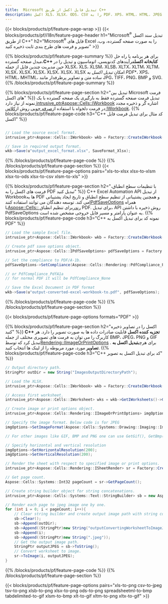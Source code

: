 ```yaml
---
title:  Microsoft تبدیل فایل اکسل از طریق C++
description: اکسل XLS، XLSX، ODS، CSV را به PDF، XPS، HTML، HTML، JPEG، JPEG، JPEG، ODS و سایر فرمت های کد 438 و سایر فرمت های PDF تبدیل کنید.
---
```

{{< blocks/products/pf/feature-page-wrap >}}
{{< blocks/products/pf/i18n/feature-page-header h1="Microsoft<sup>&reg;</sup> تبدیل سند اکسل از طریق C++" h2="Microsoft<sup>&reg;</sup> فایل های Excel را به صورت صفحه گسترده، وب، تصویر و فرمت های طرح بندی ثابت ذخیره کنید" >}}

{{% blocks/products/pf/feature-page-summary %}}
 برای هر برنامه یا راه حل مبدل صفحه گسترده،**C++ کتابخانه اکسل**فرآیندهای کدنویسی، اتوماسیون و تبدیل را در حین مدیریت چندین فایل از جمله XLSX، XLS، XLSM، XLSB، XLTX، XLTM، XLTM، XLSX، XLSX، XLSX، XLSX، XLSX، XLSX امکان *تبدیل اکسل به PDF**، XPS، HTML، MHTML، ساده متن و تصاویر پرطرفدار مانند JPG، TIFF، PNG، BMP و SVG.
{{% /blocks/products/pf/feature-page-summary %}}

{{% blocks/products/pf/feature-page-section h2="تبدیل بین Microsoft فرمت های اکسل" %}}
 تبدیل فرمت صفحه گسترده فقط به بارگیری یک صفحه گسترده با یک نمونه از نیاز دارد[ intrusive_ptr<Aspose::Cells::IWorkbook>](https://reference.aspose.com/cells/cpp/class/aspose.cells.i_workbook) اشاره گر و ذخیره مجدد در فرمت دلخواه با استفاده از[صرفه جویی](https://reference.aspose.com/cells/cpp/class/aspose.cells.i_workbook#a9460f52a2dec8f4bf623a4905167d997) روش از[کلاس IWorkbook](https://reference.aspose.com/cells/cpp/class/aspose.cells.i_workbook).
{{% blocks/products/pf/feature-page-code h3="C++ کد مثال برای تبدیل فرمت فایل اکسل" %}}

```cs

// Load the source excel format.
intrusive_ptr<Aspose::Cells::IWorkbook> wkb = Factory::CreateIWorkbook(u"src_excel_file.xls");

// Save in required output format.
wkb->Save(u"output_excel_format.xlsx", SaveFormat_Xlsx);

```
{{% /blocks/products/pf/feature-page-code %}}
{{% /blocks/products/pf/feature-page-section %}}
{{< blocks/products/pf/feature-page-options pairs="xls-to-xlsx xlsx-to-xlsm xlsx-to-ods xlsx-to-csv xlsm-to-xls" >}}


{{% blocks/products/pf/feature-page-section h2="با تنظیمات سطح انطباق، فرمت های اکسل را به PDF تبدیل کنید" %}}
 C++ Excel Automation API از تبدیل Workbookها به PDF و همچنین پشتیبانی از تنظیم سطح انطباق و تاریخ ایجاد پشتیبانی می کند. توسعه دهندگان می توانند استفاده کنند[IPdfSaveOptions](https://reference.aspose.com/cells/cpp/class/aspose.cells.i_pdf_save_options) همراه با[Aspose::Cells:: رندر](https://reference.aspose.com/cells/cpp/namespace/aspose.cells.rendering)برای تنظیم انطباق PDF. برای تبدیل، API روش ذخیره با داشتن PdfSaveOptions به عنوان پارامتر و مسیر فایل خروجی مشخص شده است.
{{% blocks/products/pf/feature-page-code h3="C++ نمونه کد برای تبدیل اکسل به PDF" %}}

```cs
// Load the sample Excel file.
intrusive_ptr<Aspose::Cells::IWorkbook> wkb = Factory::CreateIWorkbook(u"sample-convert-excel-to.pdf");

// Create pdf save options object.
intrusive_ptr<Aspose::Cells::IPdfSaveOptions> pdfSaveOptions = Factory::CreateIPdfSaveOptions();

// Set the compliance to PDF/A-1b.
pdfSaveOptions->SetCompliance(Aspose::Cells::Rendering::PdfCompliance_PdfA1b);

// or PdfCompliance_PdfA1a 
// for normal PDF it will be PdfCompliance_None

// Save the Excel Document in PDF format
wkb->Save(u"output-converted-excel-workbook-to.pdf", pdfSaveOptions);


```
{{% /blocks/products/pf/feature-page-code %}}
{{% /blocks/products/pf/feature-page-section %}}

{{< blocks/products/pf/feature-page-options formats="PDF" >}}

{{% blocks/products/pf/feature-page-section h2="اکسل را در تصاویر ذخیره کنید" %}}
**C++ تجزیه کننده اکسل** قابلیت صادرات داده ها به صورت تصویر را دارد. هر کاربرگ را می توان به فرمت های تصویری مختلف از جمله BMP، JPEG، PNG و GIF تبدیل کرد که توسط[Rendering::IImageOrPrintOptions](https://reference.aspose.com/cells/cpp/class/aspose.cells.rendering.i_image_or_print_options) . برای هرچی**تبدیل اکسل به تصاویر** مورد، مورد مربوطه را از لینک ها انتخاب کنید.
{{% blocks/products/pf/feature-page-code h3="C++ کد برای تبدیل اکسل به تصویر" %}}

```cs
// Output directory path.
StringPtr outDir = new String("ImagesOutputDirectoryPath");

// Load the XLSX.
intrusive_ptr<Aspose::Cells::IWorkbook> wkb = Factory::CreateIWorkbook(u"source-excel-file.xlsx");

// Access first worksheet.
intrusive_ptr<Aspose::Cells::IWorksheet> wks = wkb->GetIWorksheets()->GetObjectByIndex(0);

// Create image or print options object.
intrusive_ptr<Aspose::Cells::Rendering::IImageOrPrintOptions> imgOptions = Factory::CreateIImageOrPrintOptions();

// Specify the image format. Below code is for JPEG
imgOptions->SetImageFormat(Aspose::Cells::Systems::Drawing::Imaging::ImageFormat::GetJpeg());

// For other images like GIF, BMP and PNG one can use GetGif(), GetBmp() and GetPng() respectively 

// Specify horizontal and vertical resolution
imgOptions->SetHorizontalResolution(200);
imgOptions->SetVerticalResolution(200);

// Render the sheet with respect to specified image or print options.
intrusive_ptr<Aspose::Cells::Rendering::ISheetRender> sr = Factory::CreateISheetRender(wks, imgOptions);

// Get page count.
Aspose::Cells::Systems::Int32 pageCount = sr->GetPageCount();

// Create string builder object for string concatenations.
intrusive_ptr<Aspose::Cells::Systems::Text::StringBuilder> sb = new Aspose::Cells::Systems::Text::StringBuilder();

// Render each page to jpeg image one by one.
for (int i = 0; i < pageCount; i++){
	// Clear string builder and create output image path with string concatenations.
	sb->Clear();
	sb->Append(outDir);
	sb->Append((StringPtr)new String("outputConvertingWorksheetToImageJPEG_"));
	sb->Append(i);
	sb->Append((StringPtr)new String(".jpeg"));
	// Get the output image path.
	StringPtr outputJPEG = sb->ToString();
	// Convert worksheet to image.
	sr->ToImage(i, outputJPEG);
}
```
{{% /blocks/products/pf/feature-page-code %}}
{{% /blocks/products/pf/feature-page-section %}}

{{< blocks/products/pf/feature-page-options pairs="xls-to-png csv-to-jpeg tsv-to-png xlsb-to-png xlsx-to-png ods-to-png spreadsheetml-to-bmp tabdelimited-to-gif xlsm-to-bmp xlt-to-gif xltm-to-png xltx-to-gif" >}}
